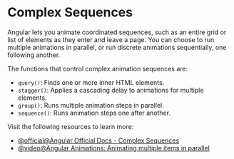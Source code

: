 # Complex Sequences

Angular lets you animate coordinated sequences, such as an entire grid or list of elements as they enter and leave a page. You can choose to run multiple animations in parallel, or run discrete animations sequentially, one following another.

The functions that control complex animation sequences are:

- `query()`: Finds one or more inner HTML elements.
- `stagger()`: Applies a cascading delay to animations for multiple elements.
- `group()`: Runs multiple animation steps in parallel.
- `sequence()`: Runs animation steps one after another.

Visit the following resources to learn more:

- [@official@Angular Official Docs - Complex Sequences](https://angular.dev/guide/animations/complex-sequences)
- [@video@Angular Animations: Animating multiple items in parallel](https://www.youtube.com/watch?v=RPdR7HzNQIw)